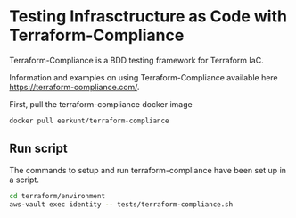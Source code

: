# Testing Infrasctructure as Code with Terraform-Compliance

Terraform-Compliance is a BDD testing framework for Terraform IaC.

Information and examples on using Terraform-Compliance available here <https://terraform-compliance.com/>.

First, pull the terraform-compliance docker image

``` bash
docker pull eerkunt/terraform-compliance
```

## Run script

The commands to setup and run terraform-compliance have been set up in a script.

``` bash
cd terraform/environment
aws-vault exec identity -- tests/terraform-compliance.sh
```
